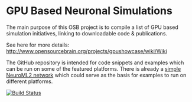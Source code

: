 GPU Based Neuronal Simulations
==============================

The main purpose of this OSB project is to compile a list of GPU based simulation initiatives, linking to downloadable code & publications. 

See here for more details: http://www.opensourcebrain.org/projects/gpushowcase/wiki/Wiki

The GitHub repository is intended for code snippets and examples which can be run on some of the featured platforms. There is already a [simple NeuroML2 network](https://github.com/OpenSourceBrain/GPUShowcase/tree/master/NeuroML2) which could serve as the basis for examples to run on different platforms.

[![Build Status](https://travis-ci.org/OpenSourceBrain/GPUShowcase.svg)](https://travis-ci.org/OpenSourceBrain/GPUShowcase)




